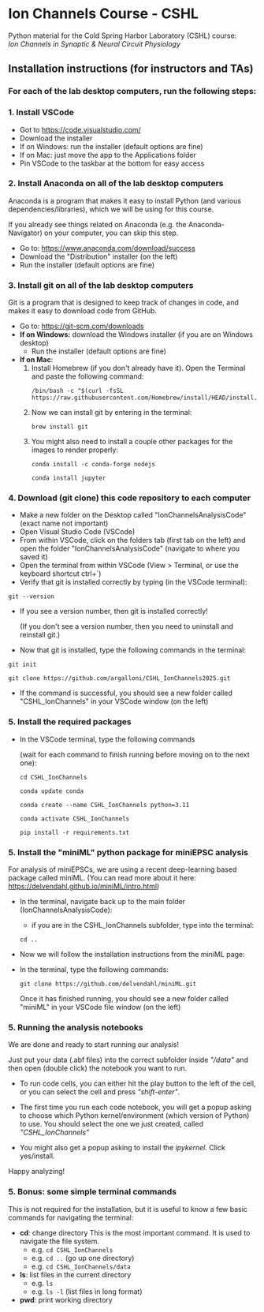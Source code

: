 # Ion Channels Course - CSHL
Python material for the Cold Spring Harbor Laboratory (CSHL) course:  
*Ion Channels in Synaptic & Neural Circuit Physiology*

## Installation instructions (for instructors and TAs)
### For each of the lab desktop computers, run the following steps:
### 1. Install VSCode 
- Got to https://code.visualstudio.com/
- Download the installer
- If on Windows: run the installer (default options are fine)
- If on Mac: just move the app to the Applications folder
- Pin VSCode to the taskbar at the bottom for easy access

### 2. Install Anaconda on all of the lab desktop computers
Anaconda is a program that makes it easy to install Python (and various dependencies/libraries), which we will be using for this course. 

If you already see things related on Anaconda (e.g. the Anaconda-Navigator) on your computer, you can skip this step.
 - Go to: https://www.anaconda.com/download/success
 - Download the "Distribution" installer (on the left)
 - Run the installer (default options are fine)

 ### 3. Install git on all of the lab desktop computers
 Git is a program that is designed to keep track of changes in code, and makes it easy to download code from GitHub.

 - Go to: https://git-scm.com/downloads
 - **If on Windows:** download the Windows installer (if you are on Windows desktop)
    - Run the installer (default options are fine) 
 - **If on Mac**:
    1. Install Homebrew (if you don't already have it). Open the Terminal and paste the following command:
        ```
        /bin/bash -c "$(curl -fsSL https://raw.githubusercontent.com/Homebrew/install/HEAD/install.sh)"
        ```
    2. Now we can install git by entering in the terminal:
        ```
        brew install git
        ```
    3. You might also need to install a couple other packages for the images to render properly:
        ```
        conda install -c conda-forge nodejs
        ```
        ```
        conda install jupyter
        ```
    

### 4. Download (git clone) this code repository to each computer
- Make a new folder on the Desktop called "IonChannelsAnalysisCode" (exact name not important)
- Open Visual Studio Code (VSCode)
- From within VSCode, click on the folders tab (first tab on the left) and open the folder "IonChannelsAnalysisCode" (navigate to where you saved it)
- Open the terminal from within VSCode (View > Terminal, or use the keyboard shortcut ctrl+`) 
- Verify that git is installed correctly by typing (in the VSCode terminal):
```
git --version
```
- If you see a version number, then git is installed correctly!

    (If you don't see a version number, then you need to uninstall and reinstall git.)

- Now that git is installed, type the following commands in the terminal:
```
git init
```
```
git clone https://github.com/argalloni/CSHL_IonChannels2025.git
```
- If the command is successful, you should see a new folder called "CSHL_IonChannels" in your VSCode window (on the left)

### 5. Install the required packages
- In the VSCode terminal, type the following commands 

    (wait for each command to finish running before moving on to the next one):
    ```
    cd CSHL_IonChannels
    ```
    ```
    conda update conda
    ```
    ```
    conda create --name CSHL_IonChannels python=3.11
    ```
    ```
    conda activate CSHL_IonChannels
    ```
    ```
    pip install -r requirements.txt
    ```

### 5. Install the "miniML" python package for miniEPSC analysis
For analysis of miniEPSCs, we are using a recent deep-learning based package called miniML.
(You can read more about it here: https://delvendahl.github.io/miniML/intro.html)

- In the terminal, navigate back up to the main folder (IonChannelsAnalysisCode):
    - if you are in the CSHL_IonChannels subfolder, type into the terminal:
    ```
    cd ..
    ```
- Now we will follow the installation instructions from the miniML page:

- In the terminal, type the following commands:
    ```
    git clone https://github.com/delvendahl/miniML.git
    ```
    Once it has finished running, you should see a new folder called "miniML" in your VSCode file window (on the left)

### 5. Running the analysis notebooks

We are done and ready to start running our analysis!

Just put your data (.abf files) into the correct subfolder inside *"/data"* and then open (double click) the notebook you want to run.

- To run code cells, you can either hit the play button to the left of the cell, or you can select the cell and press *"shift-enter"*.

- The first time you run each code notebook, you will get a popup asking to choose which Python kernel/environment (which version of Python) to use. You should select the one we just created, called *"CSHL_IonChannels"*

- You might also get a popup asking to install the *ipykernel*. Click yes/install.

Happy analyzing!

### 5. Bonus: some simple terminal commands

This is not required for the installation, but it is useful to know a few basic commands for navigating the terminal:
- **cd**: change directory
    This is the most important command. It is used to navigate the file system.
    - e.g. `cd CSHL_IonChannels`
    - e.g. `cd ..` (go up one directory)
    - e.g. `cd CSHL_IonChannels/data`
- **ls**: list files in the current directory
    - e.g. `ls`
    - e.g. `ls -l` (list files in long format)
- **pwd**: print working directory
    

